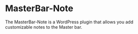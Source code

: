 # MasterBar-Note
The MasterBar-Note is a WordPress plugin that allows you add customizable notes to the Master bar.